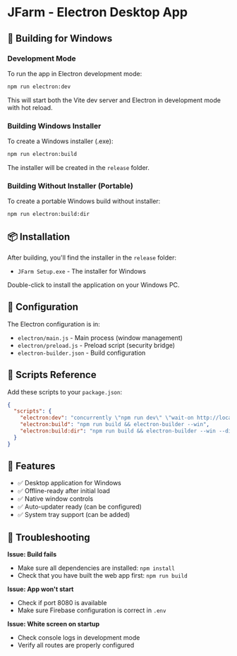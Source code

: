 # JFarm - Electron Desktop App

## 🚀 Building for Windows

### Development Mode
To run the app in Electron development mode:
```bash
npm run electron:dev
```
This will start both the Vite dev server and Electron in development mode with hot reload.

### Building Windows Installer
To create a Windows installer (.exe):
```bash
npm run electron:build
```

The installer will be created in the `release` folder.

### Building Without Installer (Portable)
To create a portable Windows build without installer:
```bash
npm run electron:build:dir
```

## 📦 Installation

After building, you'll find the installer in the `release` folder:
- `JFarm Setup.exe` - The installer for Windows

Double-click to install the application on your Windows PC.

## 🔧 Configuration

The Electron configuration is in:
- `electron/main.js` - Main process (window management)
- `electron/preload.js` - Preload script (security bridge)
- `electron-builder.json` - Build configuration

## 📝 Scripts Reference

Add these scripts to your `package.json`:

```json
{
  "scripts": {
    "electron:dev": "concurrently \"npm run dev\" \"wait-on http://localhost:8080 && cross-env NODE_ENV=development electron .\"",
    "electron:build": "npm run build && electron-builder --win",
    "electron:build:dir": "npm run build && electron-builder --win --dir"
  }
}
```

## 🎯 Features

- ✅ Desktop application for Windows
- ✅ Offline-ready after initial load
- ✅ Native window controls
- ✅ Auto-updater ready (can be configured)
- ✅ System tray support (can be added)

## 🐛 Troubleshooting

**Issue: Build fails**
- Make sure all dependencies are installed: `npm install`
- Check that you have built the web app first: `npm run build`

**Issue: App won't start**
- Check if port 8080 is available
- Make sure Firebase configuration is correct in `.env`

**Issue: White screen on startup**
- Check console logs in development mode
- Verify all routes are properly configured
